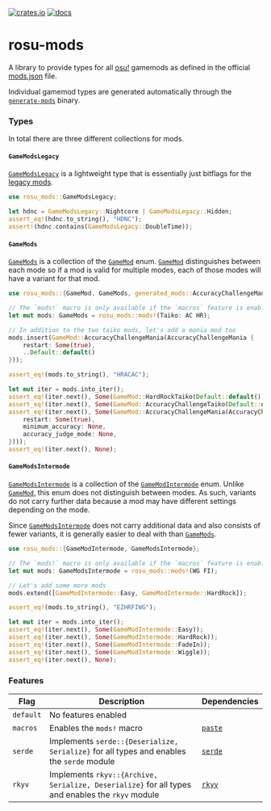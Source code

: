 [![crates.io](https://img.shields.io/crates/v/rosu-mods.svg)](https://crates.io/crates/rosu-mods) [![docs](https://docs.rs/rosu-mods/badge.svg)](https://docs.rs/rosu-mods)

# rosu-mods

<!-- cargo-rdme start -->

A library to provide types for all [osu!] gamemods as defined in the official [mods.json] file.

Individual gamemod types are generated automatically through the [`generate-mods`] binary.

### Types

In total there are three different collections for mods.

#### `GameModsLegacy`

[`GameModsLegacy`] is a lightweight type that is essentially just bitflags for the [legacy mods].

```rust
use rosu_mods::GameModsLegacy;

let hdnc = GameModsLegacy::Nightcore | GameModsLegacy::Hidden;
assert_eq!(hdnc.to_string(), "HDNC");
assert!(hdnc.contains(GameModsLegacy::DoubleTime));
```

#### `GameMods`

[`GameMods`] is a collection of the [`GameMod`] enum. [`GameMod`] distinguishes between each
mode so if a mod is valid for multiple modes, each of those modes will have a variant for that
mod.

```rust
use rosu_mods::{GameMod, GameMods, generated_mods::AccuracyChallengeMania};

// The `mods!` macro is only available if the `macros` feature is enabled
let mut mods: GameMods = rosu_mods::mods!(Taiko: AC HR);

// In addition to the two taiko mods, let's add a mania mod too
mods.insert(GameMod::AccuracyChallengeMania(AccuracyChallengeMania {
    restart: Some(true),
    ..Default::default()
}));

assert_eq!(mods.to_string(), "HRACAC");

let mut iter = mods.into_iter();
assert_eq!(iter.next(), Some(GameMod::HardRockTaiko(Default::default())));
assert_eq!(iter.next(), Some(GameMod::AccuracyChallengeTaiko(Default::default())));
assert_eq!(iter.next(), Some(GameMod::AccuracyChallengeMania(AccuracyChallengeMania {
    restart: Some(true),
    minimum_accuracy: None,
    accuracy_judge_mode: None,
})));
assert_eq!(iter.next(), None);
```

#### `GameModsIntermode`

[`GameModsIntermode`] is a collection of the [`GameModIntermode`] enum. Unlike [`GameMod`],
this enum does not distinguish between modes. As such, variants do not carry further data
because a mod may have different settings depending on the mode.

Since [`GameModsIntermode`] does not carry additional data and also consists of fewer variants,
it is generally easier to deal with than [`GameMods`].

```rust
use rosu_mods::{GameModIntermode, GameModsIntermode};

// The `mods!` macro is only available if the `macros` feature is enabled
let mut mods: GameModsIntermode = rosu_mods::mods!(WG FI);

// Let's add some more mods
mods.extend([GameModIntermode::Easy, GameModIntermode::HardRock]);

assert_eq!(mods.to_string(), "EZHRFIWG");

let mut iter = mods.into_iter();
assert_eq!(iter.next(), Some(GameModIntermode::Easy));
assert_eq!(iter.next(), Some(GameModIntermode::HardRock));
assert_eq!(iter.next(), Some(GameModIntermode::FadeIn));
assert_eq!(iter.next(), Some(GameModIntermode::Wiggle));
assert_eq!(iter.next(), None);
```

### Features

| Flag      | Description                                                                                      | Dependencies
| --------- | ------------------------------------------------------------------------------------------------ | ------------
| `default` | No features enabled                                                                              |
| `macros`  | Enables the `mods!` macro                                                                        | [`paste`]
| `serde`   | Implements `serde::{Deserialize, Serialize}` for all types and enables the `serde` module        | [`serde`]
| `rkyv`    | Implements `rkyv::{Archive, Serialize, Deserialize}` for all types and enables the `rkyv` module | [`rkyv`]

[osu!]: https://osu.ppy.sh/home
[mods.json]: https://github.com/ppy/osu-web/blob/master/database/mods.json
[`generate-mods`]: https://github.com/MaxOhn/rosu-mods/tree/main/generate-mods
[legacy mods]: https://github.com/ppy/osu-api/wiki#reference
[`paste`]: https://docs.rs/paste
[`serde`]: https://docs.rs/serde
[`rkyv`]: https://docs.rs/rkyv
[`GameModsLegacy`]: https://docs.rs/rosu-mods/latest/rosu_mods/legacy/struct.GameModsLegacy.html
[`GameMods`]: https://docs.rs/rosu-mods/latest/rosu_mods/mods/struct.GameMods.html
[`GameMod`]: https://docs.rs/rosu-mods/latest/rosu_mods/generated_mods/gamemod/enum.GameMod.html
[`GameModsIntermode`]: https://docs.rs/rosu-mods/latest/rosu_mods/intermode/struct.GameModsIntermode.html
[`GameModIntermode`]: https://docs.rs/rosu-mods/latest/rosu_mods/generated_mods/intermode/enum.GameModIntermode.html

<!-- cargo-rdme end -->
